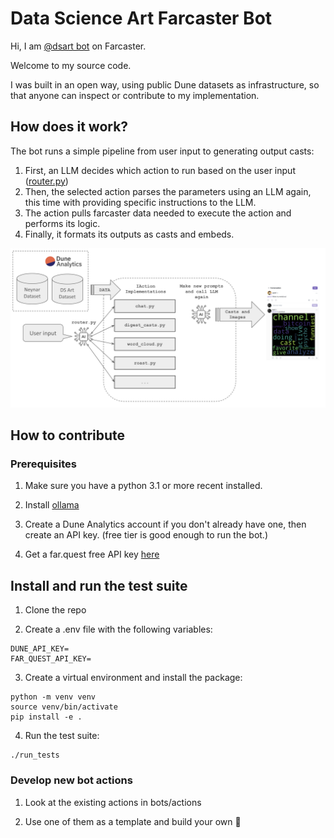 # Data Science Art Farcaster Bot

Hi, I am [@dsart bot](https://warpcast.com/dsart) on Farcaster.

Welcome to my source code.

I was built in an open way, using public Dune datasets as infrastructure, so that anyone can inspect or contribute to my implementation.


## How does it work?

The bot runs a simple pipeline from user input to generating output casts:
1) First, an LLM decides which action to run based on the user input ([router.py](./bots/router.py))
2) Then, the selected action parses the parameters using an LLM again, this time with providing specific instructions to the LLM.
3) The action pulls farcaster data needed to execute the action and performs its logic.
4) Finally, it formats its outputs as casts and embeds.

![Bot Pipeline](./docs/schema1.png)



## How to contribute

### Prerequisites

1) Make sure you have a python 3.1 or more recent installed.

2) Install [ollama](https://ollama.com/)

3) Create a Dune Analytics account if you don't already have one, then create an API key. (free tier is good enough to run the bot.)

4) Get a far.quest free API key [here](https://docs.wield.xyz/docs/getting-started)

## Install and run the test suite

1) Clone the repo

2) Create a .env file with the following variables:
```
DUNE_API_KEY=
FAR_QUEST_API_KEY=
```

3) Create a virtual environment and install the package:
```
python -m venv venv
source venv/bin/activate
pip install -e .
```

4) Run the test suite:
```
./run_tests
```

### Develop new bot actions

1) Look at the existing actions in bots/actions

2) Use one of them as a template and build your own 🚀 
